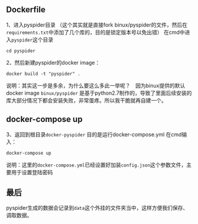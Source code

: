 ## Dockerfile
1、进入pyspider目录 （这个其实就是直接fork binux/pyspider的文件，然后在`requirements.txt`中添加了几个库的，目的是锁定版本号以免出错）
 在cmd中进入`pyspider`这个目录
 ```
 cd pyspider
 ```

2、然后新建pyspider的docker image：
```
docker build -t "pyspider" .
```

说明：其实这一步是多余，为什么要这么多此一举呢？　因为binux提供的默认docker image `binux/pyspider` 是基于python2.7制作的，导致了里面后续安装的库大部分情况下都会安装失败，非常蛋疼。所以我干脆就再自建一个。

## docker-compose up
3、返回到根目录`docker-pyspider`
目的是运行docker-compose.yml
在cmd输入：
```
docker-compose up
```

说明：这里的`docker-compose.yml`已经设置好加装`config.json`这个参数文件，主要用于设置登陆密码

## 最后
pyspider生成的数据会记录到`data`这个外挂的文件夹当中，这样方便我们保存、调取数据。
